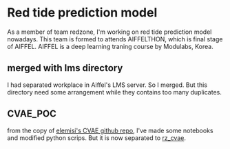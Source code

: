 # Red tide prediction model
As a member of team redzone, I'm working on red tide prediction model nowadays. This team is formed to attends AIFFELTHON, which is final stage of AIFFEL. AIFFEL is a deep learning traning course by Modulabs, Korea.

## merged with lms directory
I had separated workplace in Aiffel's LMS server. So I merged. But this directory need some arrangement while they contains too many duplicates.

## CVAE\_POC
from the copy of [elemisi's CVAE github repo](https://www.github.io/elemisi/ConditionalVAE), I've made some notebooks and modified python scrips. But it is now separated to [rz\_cvae](github.io/chhyyi/rz_cvae).
